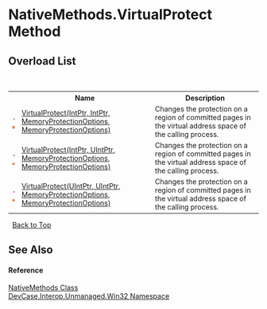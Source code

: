 # NativeMethods.VirtualProtect Method 
 


## Overload List
&nbsp;<table><tr><th></th><th>Name</th><th>Description</th></tr><tr><td>![Public method](media/pubmethod.gif "Public method")![Static member](media/static.gif "Static member")</td><td><a href="M_DevCase_Interop_Unmanaged_Win32_NativeMethods_VirtualProtect">VirtualProtect(IntPtr, IntPtr, MemoryProtectionOptions, MemoryProtectionOptions)</a></td><td>
Changes the protection on a region of committed pages in the virtual address space of the calling process.</td></tr><tr><td>![Public method](media/pubmethod.gif "Public method")![Static member](media/static.gif "Static member")</td><td><a href="M_DevCase_Interop_Unmanaged_Win32_NativeMethods_VirtualProtect_1">VirtualProtect(IntPtr, UIntPtr, MemoryProtectionOptions, MemoryProtectionOptions)</a></td><td>
Changes the protection on a region of committed pages in the virtual address space of the calling process.</td></tr><tr><td>![Public method](media/pubmethod.gif "Public method")![Static member](media/static.gif "Static member")</td><td><a href="M_DevCase_Interop_Unmanaged_Win32_NativeMethods_VirtualProtect_2">VirtualProtect(UIntPtr, UIntPtr, MemoryProtectionOptions, MemoryProtectionOptions)</a></td><td>
Changes the protection on a region of committed pages in the virtual address space of the calling process.</td></tr></table>&nbsp;
<a href="#nativemethods.virtualprotect-method">Back to Top</a>

## See Also


#### Reference
<a href="T_DevCase_Interop_Unmanaged_Win32_NativeMethods">NativeMethods Class</a><br /><a href="N_DevCase_Interop_Unmanaged_Win32">DevCase.Interop.Unmanaged.Win32 Namespace</a><br />